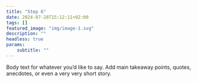 ```yaml
---
title: "Step 6"
date: 2024-07-28T15:12:11+02:00
tags: []
featured_image: "img/image-1.svg"
description: ""
headless: true
params:
    subtitle: ""
---
```


Body text for whatever you’d like to say. Add main takeaway points, quotes, anecdotes, or even a very very short story. 
